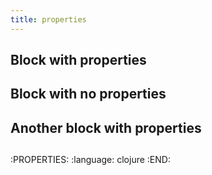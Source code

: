 ```yaml
---
title: properties
---
```


## Block with properties
## Block with no properties
## Another block with properties
##
:PROPERTIES:
:language: clojure 
:END:

